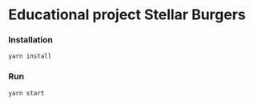 # Educational project Stellar Burgers

### Installation

```
yarn install
```

### Run

```
yarn start
```
